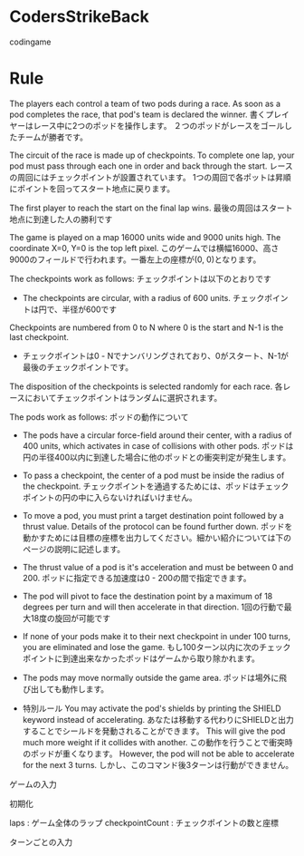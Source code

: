 # CodersStrikeBack
codingame

# Rule
The players each control a team of two pods during a race. As soon as a pod completes the race, that pod's team is declared the winner.
書くプレイヤーはレース中に2つのポッドを操作します。 ２つのポッドがレースをゴールしたチームが勝者です。

The circuit of the race is made up of checkpoints. To complete one lap, your pod must pass through each one in order and back through the start. 
レースの周回にはチェックポイントが設置されています。 1つの周回で各ポットは昇順にポイントを回ってスタート地点に戻ります。

The first player to reach the start on the final lap wins.
最後の周回はスタート地点に到達した人の勝利です

The game is played on a map 16000 units wide and 9000 units high. The coordinate X=0, Y=0 is the top left pixel.
このゲームでは横幅16000、高さ9000のフィールドで行われます。一番左上の座標が(0, 0)となります。

The checkpoints work as follows:
チェックポイントは以下のとおりです

* The checkpoints are circular, with a radius of 600 units.
チェックポイントは円で、半径が600です

Checkpoints are numbered from 0 to N where 0 is the start and N-1 is the last checkpoint.
* チェックポイントは0 - Nでナンバリングされており、0がスタート、N-1が最後のチェックポイントです。

The disposition of the checkpoints is selected randomly for each race.
各レースにおいてチェックポイントはランダムに選択されます。


The pods work as follows:
ポッドの動作について

* The pods have a circular force-field around their center, with a radius of 400 units, which activates in case of collisions with other pods.
ポッドは円の半径400以内に到達した場合に他のポッドとの衝突判定が発生します。

* To pass a checkpoint, the center of a pod must be inside the radius of the checkpoint.
チェックポイントを通過するためには、ポッドはチェックポイントの円の中に入らないければいけません。

* To move a pod, you must print a target destination point followed by a thrust value. Details of the protocol can be found further down.
ポッドを動かすためには目標の座標を出力してください。細かい紹介については下のページの説明に記述します。

* The thrust value of a pod is it's acceleration and must be between 0 and 200.
ポッドに指定できる加速度は0 - 200の間で指定できます。

* The pod will pivot to face the destination point by a maximum of 18 degrees per turn and will then accelerate in that direction.
1回の行動で最大18度の旋回が可能です

* If none of your pods make it to their next checkpoint in under 100 turns, you are eliminated and lose the game.
もし100ターン以内に次のチェックポイントに到達出来なかったポッドはゲームから取り除かれます。

* The pods may move normally outside the game area.
ポッドは場外に飛び出しても動作します。

* 特別ルール
You may activate the pod's shields by printing the SHIELD keyword instead of accelerating. 
あなたは移動する代わりにSHIELDと出力することでシールドを発動されることができます。
This will give the pod much more weight if it collides with another. 
この動作を行うことで衝突時のポッドが重くなります。
However, the pod will not be able to accelerate for the next 3 turns.
しかし、このコマンド後3ターンは行動ができません。


ゲームの入力

初期化

laps : ゲーム全体のラップ
checkpointCount : チェックポイントの数と座標

ターンごとの入力

